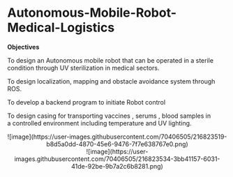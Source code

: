 # Autonomous-Mobile-Robot-Medical-Logistics
<b>Objectives</b>

To design an Autonomous mobile robot that can be operated in a sterile condition through UV sterilization in medical sectors.

To design localization, mapping and obstacle avoidance system through ROS.

To develop a backend program to initiate Robot control 

To design casing for transporting vaccines , serums , blood samples in a controlled environment including temperature and UV lighting.


<center>![image](https://user-images.githubusercontent.com/70406505/216823519-b8d5a0dd-4870-45e6-9476-7f7e638767e0.png)</center>

<center>![image](https://user-images.githubusercontent.com/70406505/216823534-3bb41157-6031-41de-92be-9b7a2c6b8281.png)</center>
